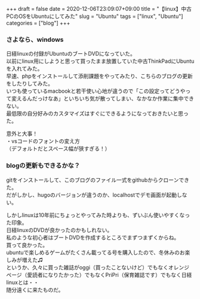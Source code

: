 +++ 
draft = false
date = 2020-12-06T23:09:07+09:00
title = "【linux】中古PCのOSをUbuntuにしてみた"
slug = "Ubuntu" 
tags = ["linux", "Ubuntu"]
categories = ["blog"]
+++

### さよなら、windows  
日経linuxの付録がUbuntuのブートDVDになっていた。  
以前にlinux用にしようと思って買ったまま放置していた中古ThinkPadにUbuntuを入れてみた。  
早速、phpをインストールして添削課題をやってみたり、こちらのブログの更新をしたりしてみた。  
いつも使っているmacbookと若干使い心地が違うので「この設定ってどうやって変えるんだっけなあ」といちいち気が散ってしまい、なかなか作業に集中できない。  
最低限の自分好みのカスタマイズはすぐにできるようになっておきたいと思った。  

意外と大事！  
・vsコードのフォントの変え方  
（デフォルトだとスペース幅が狭すぎる！）  

### blogの更新もできるかな？
gitをインストールして、このブログのファイル一式をgithubからクローンできた。  
だがしかし、hugoのバージョンが違うのか、localhostでデモ画面が起動しない。  

しかしlinuxは10年前にちょっとやってみた時よりも、ずいぶん使いやすくなった印象。  
日経linuxのDVDが良かったのかもしれない。  
私のような初心者はブートDVDを作成するところでまずつまずくからね。  
買って良かった。  
ubuntuで楽しめるゲームがたくさん載ってる号を購入したので、冬休みのお楽しみが増えた♫  
というか、久々に買った雑誌がoggi（買ったことないけど）でもなくオレンジページ（愛読者になりたかった）でもなくPriPri（保育雑誌です）でもなく日経linuxとは・・    
随分遠くに来たものだ。  




